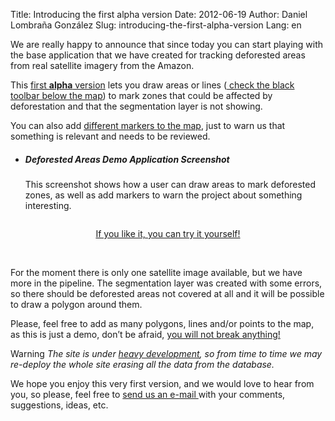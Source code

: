 Title: Introducing the first alpha version
Date: 2012-06-19
Author: Daniel Lombraña González
Slug: introducing-the-first-alpha-version
Lang: en

We are really happy to announce that since today you can start playing with the base application that we have created for tracking deforested areas from real satellite imagery from the Amazon.

This [first **alpha** version](http://forestwatchers.net/pybossa/app/deforestedareas/presenter) lets you draw areas or lines (<a title="We are using the Twitter Bootstrap CSS framework for the toolbar" href="#" rel="tooltip"> check the black toolbar below the map</a>) to mark zones that could be affected by deforestation and that the segmentation layer is not showing.

You can also add <a title="OpenLayers.JS gives us all this flexibility!" href="#" rel="tooltip">different markers to the map</a>, just to warn us that something is relevant and needs to be reviewed.

<ul class="thumbnails">
<li class="span8">
<div class="thumbnail well">
<div class="caption">
<h5>Deforested Areas Demo Application Screenshot</h5>
<p>This screenshot shows how a user can draw areas to mark deforested zones, as well as add markers to warn the project about something interesting.</p>
</div>
<p><img class="visible-desktop" src="|filename|/images/demo400.png" alt="" /></p>
</div>
</li>
</ul>
<p style="text-align: center;"><a class="btn btn-large btn-primary" href="/pybossa/app/deforestedareas/presenter"><em class="icon icon-white icon-heart"></em> If you like it, you can try it yourself!</a></p>
<p>&nbsp;</p>
<p>For the moment there is only one satellite image available, but we have more in the pipeline. The segmentation layer was created with some errors, so there should be deforested areas not covered at all and it will be possible to draw a polygon around them.</p>
<p>Please, feel free to add as many polygons, lines and/or points to the map, as this is just a demo, don&#8217;t be afraid, <a title="If you break something let us know! We would love to fix it!" href="#" rel="tooltip">you will not break anything!</a></p>
<p><span class="label label-warning"><em class="icon icon-white icon-bullhorn"></em> Warning</span> <em>The site is under <a title="We are improving PyBossa, the tasks, the application, ..." href="#" rel="tooltip">heavy development</a>, so from time to time we may re-deploy the whole site erasing all the data from the database.</em></p>
<p>We hope you enjoy this very first version, and we would love to hear from you, so please, feel free to <a href="/contact.html">send us an e-mail <em class="icon icon-envelope"></em></a> with your comments, suggestions, ideas, etc.</p>
<p><script>
  $("[rel=tooltip]").tooltip();
</script></p>
